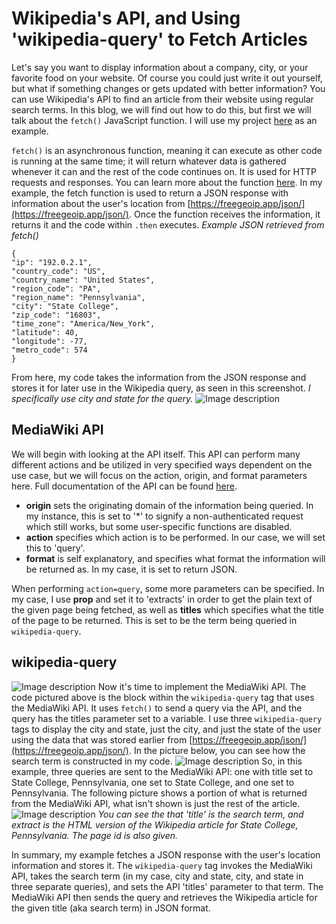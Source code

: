 # Wikipedia's API, and Using 'wikipedia-query' to Fetch Articles

Let's say you want to display information about a company, city, or your favorite food on your website. Of course you could just write it out yourself, but what if something changes or gets updated with better information? You can use Wikipedia's API to find an article from their website using regular search terms. In this blog, we will find out how to do this, but first we will talk about the `fetch()` JavaScript function. I will use my project [here](https://github.com/erikgraybill/ip-project) as an example.

`fetch()` is an asynchronous function, meaning it can execute as other code is running at the same time; it will return whatever data is gathered whenever it can and the rest of the code continues on. It is used for HTTP requests and responses. You can learn more about the function [here](https://developer.mozilla.org/en-US/docs/Web/API/Fetch_API/Using_Fetch). In my example, the fetch function is used to return a JSON response with information about the user's location from [https://freegeoip.app/json/](https://freegeoip.app/json/). Once the function receives the information, it returns it and the code within `.then` executes.
_Example JSON retrieved from fetch()_
```
{
"ip": "192.0.2.1",
"country_code": "US",
"country_name": "United States",
"region_code": "PA",
"region_name": "Pennsylvania",
"city": "State College",
"zip_code": "16803",
"time_zone": "America/New_York",
"latitude": 40,
"longitude": -77,
"metro_code": 574
}
```
From here, my code takes the information from the JSON response and stores it for later use in the Wikipedia query, as seen in this screenshot. _I specifically use city and state for the query._
![Image description](https://dev-to-uploads.s3.amazonaws.com/uploads/articles/dn4bw5lff4kl6rxnhxm9.png)

## MediaWiki API ##
We will begin with looking at the API itself. This API can perform many different actions and be utilized in very specified ways dependent on the use case, but we will focus on the action, origin, and format parameters here. Full documentation of the API can be found [here](https://en.wikipedia.org/w/api.php).

- **origin** sets the originating domain of the information being queried. In my instance, this is set to '*' to signify a non-authenticated request which still works, but some user-specific functions are disabled.
- **action** specifies which action is to be performed. In our case, we will set this to 'query'.
- **format** is self explanatory, and specifies what format the information will be returned as. In my case, it is set to return JSON.

When performing `action=query`, some more parameters can be specified. In my case, I use **prop** and set it to 'extracts' in order to get the plain text of the given page being fetched, as well as **titles** which specifies what the title of the page to be returned. This is set to be the term being queried in `wikipedia-query`.

## wikipedia-query ##
![Image description](https://dev-to-uploads.s3.amazonaws.com/uploads/articles/na9lsrk4gy8ff6hj8tbz.png) Now it's time to implement the MediaWiki API. The code pictured above is the block within the `wikipedia-query` tag that uses the MediaWiki API. It uses `fetch()` to send a query via the API, and the query has the titles parameter set to a variable. I use three `wikipedia-query` tags to display the city and state, just the city, and just the state of the user using the data that was stored earlier from [https://freegeoip.app/json/](https://freegeoip.app/json/). In the picture below, you can see how the search term is constructed in my code.
![Image description](https://dev-to-uploads.s3.amazonaws.com/uploads/articles/yrfflah5q1fhpxksvhbr.png) So, in this example, three queries are sent to the MediaWiki API: one with title set to State College, Pennsylvania, one set to State College, and one set to Pennsylvania. The following picture shows a portion of what is returned from the MediaWiki API, what isn't shown is just the rest of the article.
![Image description](https://dev-to-uploads.s3.amazonaws.com/uploads/articles/59j14w9imh9jtjs780x4.png)
_You can see the that 'title' is the search term, and extract is the HTML version of the Wikipedia article for State College, Pennsylvania. The page id is also given._

In summary, my example fetches a JSON response with the user's location information and stores it. The `wikipedia-query` tag invokes the MediaWiki API, takes the search term (in my case, city and state, city, and state in three separate queries), and sets the API 'titles' parameter to that term. The MediaWiki API then sends the query and retrieves the Wikipedia article for the given title (aka search term) in JSON format.